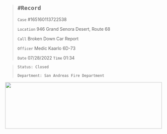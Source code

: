 > `#Record`
> ---
> `Case` #165160113722538
>
> `Location` 946 Grand Senora Desert, Route 68
>
> `Call` Broken Down Car Report 
>
> `Officer` Medic Kaarlo 6D-73
>
> `Date` 07/28/2022 `Time` 01:34

> `Status: Closed`
>
>  `Department: San Andreas Fire Department`

<img width="100%" height="150" src="https://forum.cfx.re/uploads/default/original/4X/5/8/b/58b4d52ead22d7dcfc1b52342d1dc812e46373b8.png" />
